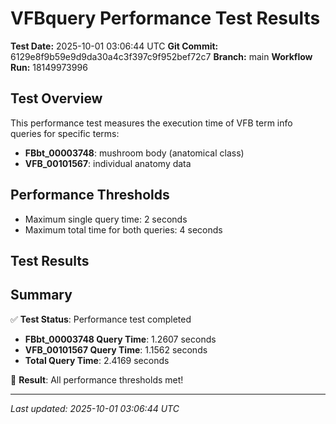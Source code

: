 # VFBquery Performance Test Results

**Test Date:** 2025-10-01 03:06:44 UTC
**Git Commit:** 6129e8f9b59e9d9da30a4c3f397c9f952bef72c7
**Branch:** main
**Workflow Run:** 18149973996

## Test Overview

This performance test measures the execution time of VFB term info queries for specific terms:

- **FBbt_00003748**: mushroom body (anatomical class)
- **VFB_00101567**: individual anatomy data

## Performance Thresholds

- Maximum single query time: 2 seconds
- Maximum total time for both queries: 4 seconds

## Test Results



## Summary

✅ **Test Status**: Performance test completed

- **FBbt_00003748 Query Time**: 1.2607 seconds
- **VFB_00101567 Query Time**: 1.1562 seconds
- **Total Query Time**: 2.4169 seconds

🎉 **Result**: All performance thresholds met!

---
*Last updated: 2025-10-01 03:06:44 UTC*
